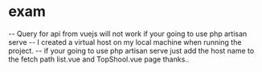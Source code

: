 # exam
-- Query for api from vuejs will not work if your going to use php artisan serve
-- I created a virtual host on my local machine when running the project.
-- if your going to use php artisan serve just add the host name to the fetch path list.vue and TopShool.vue page thanks..